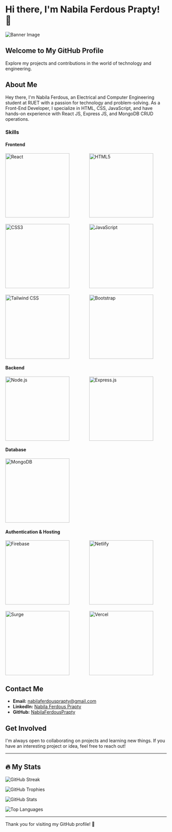 # Hi there, I'm Nabila Ferdous Prapty! 👋

![Banner Image](https://i.ibb.co/w7m3zzG/output-onlinegiftools-1.gif)

## Welcome to My GitHub Profile

Explore my projects and contributions in the world of technology and engineering.

## About Me

Hey there, I'm Nabila Ferdous, an Electrical and Computer Engineering student at RUET with a passion for technology and problem-solving. As a Front-End Developer, I specialize in HTML, CSS, JavaScript, and have hands-on experience with React JS, Express JS, and MongoDB CRUD operations.

### Skills

#### Frontend

<div style="display: grid; grid-template-columns: repeat(auto-fit, minmax(200px, 1fr)); gap: 20px;">
    <img src="https://media4.giphy.com/media/RJzm826vu7WbJvBtxX/giphy.gif?cid=6c09b952yehfpm7f3rtcd302yll171oepwriu70ygwlmskh0&ep=v1_internal_gif_by_id&rid=giphy.gif&ct=s" alt="React" width="200" height="200">
    <img src="https://i.gifer.com/embedded/download/DEnd.gif" alt="HTML5" width="200" height="200">
    <img src="https://media.giphy.com/media/fsEaZldNC8A1PJ3mwp/giphy.gif" alt="CSS3" width="200" height="200">
    <img src="https://assets-v2.lottiefiles.com/a/edd9e57c-1175-11ee-923c-97d89504acf4/l26hXkGwri.gif" alt="JavaScript" width="200" height="200">
    <img src="https://trapfether.gallerycdn.vsassets.io/extensions/trapfether/tailwind-raw-reorder/3.2.0/1706903284985/Microsoft.VisualStudio.Services.Icons.Default" alt="Tailwind CSS" width="200" height="200">
    <img src="https://miro.medium.com/v2/resize:fit:512/1*6fzxZyDPD_8RRsmHpQr-vw.gif" alt="Bootstrap" width="200" height="200">
</div>

#### Backend

<div style="display: grid; grid-template-columns: repeat(auto-fit, minmax(200px, 1fr)); gap: 20px;">
    <img src="https://user-images.githubusercontent.com/97989643/224550089-f2541ade-c5c6-4afa-8538-51a8dda4e23b.gif" alt="Node.js" width="200" height="200">
    <img src="https://miro.medium.com/v2/resize:fit:1400/1*5ZLTnnDA1pHRtwXvxq_LAg.png" alt="Express.js" width="200" height="200">
</div>

#### Database

<div style="display: grid; grid-template-columns: repeat(auto-fit, minmax(200px, 1fr)); gap: 20px;">
    <img src="https://miro.medium.com/v2/resize:fit:1200/0*GTTsEc-bsWoqcOoM.gif" alt="MongoDB" width="200" height="200">
</div>

#### Authentication & Hosting

<div style="display: grid; grid-template-columns: repeat(auto-fit, minmax(200px, 1fr)); gap: 20px;">
    <img src="https://cdn.dribbble.com/users/6295/screenshots/2923288/firebaseload.gif" alt="Firebase" width="200" height="200">
    <img src="https://cdn.sanity.io/images/o0o2tn5x/production/853f17bcb1c0c264dab052006ef61fcf2893987f-1200x675.gif?" alt="Netlify" width="200" height="200">
    <img src="https://i.pinimg.com/originals/42/42/6c/42426c87c13178f2fb2c390037ddb9fa.gif" alt="Surge" width="200" height="200">
    <img src="https://miro.medium.com/v2/resize:fit:1400/0*YA1PkhijqVKXdDye.gif" alt="Vercel" width="200" height="200">
</div>

## Contact Me

- **Email:** [nabilaferdousprapty@gmail.com](mailto:nabilaferdousprapty@gmail.com)
- **LinkedIn:** [Nabila Ferdous Prapty](https://www.linkedin.com/in/nabila-ferdous-prapty/)
- **GitHub:** [NabilaFerdousPrapty](https://github.com/NabilaFerdousPrapty)

## Get Involved

I'm always open to collaborating on projects and learning new things. If you have an interesting project or idea, feel free to reach out!

---

## 🔥 My Stats

![GitHub Streak](https://github-readme-streak-stats.herokuapp.com/?user=NabilaFerdousPrapty&theme=dark&hide_border=false)

![GitHub Trophies](https://github-profile-trophy.vercel.app/?username=NabilaFerdousPrapty&theme=darkhub&no-frame=true&margin-w=15)

![GitHub Stats](https://github-readme-stats.vercel.app/api?username=NabilaFerdousPrapty&show_icons=true&theme=radical)

![Top Languages](https://github-readme-stats.vercel.app/api/top-langs/?username=NabilaFerdousPrapty&layout=compact&theme=radical)

---

Thank you for visiting my GitHub profile! 🙌

